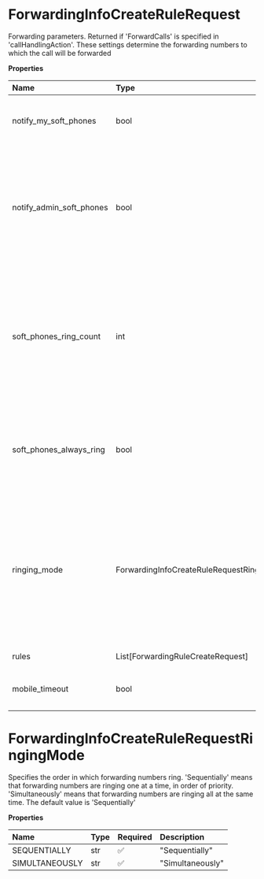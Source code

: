 # ForwardingInfoCreateRuleRequest

Forwarding parameters. Returned if 'ForwardCalls' is specified in 'callHandlingAction'. These settings determine the forwarding numbers to which the call will be forwarded

**Properties**

| Name                     | Type                                       | Required | Description                                                                                                                                                                                                                                                              |
| :----------------------- | :----------------------------------------- | :------- | :----------------------------------------------------------------------------------------------------------------------------------------------------------------------------------------------------------------------------------------------------------------------- |
| notify_my_soft_phones    | bool                                       | ❌       | Specifies if the first ring on desktop/mobile apps is enabled. The default value is `true`                                                                                                                                                                               |
| notify_admin_soft_phones | bool                                       | ❌       | Deprecated parameter. Specifies if the administrator's softphone (desktop application) is notified before forwarding the incoming call to desk phones and forwarding numbers. The default value is `true`.                                                               |
| soft_phones_ring_count   | int                                        | ❌       | Specifies delay between ring on apps and starting of a call forwarding. To activate this parameter use the value > 0, and turn off the `softPhonesAlwaysRing` setting. If the value is 1 or 0, the `softPhonesAlwaysRing` setting cannot be turned off                   |
| soft_phones_always_ring  | bool                                       | ❌       | Specifies that desktop and mobile applications of the user will ring till the end of their forwarding list. If set to `true` then `softPhonesRingCount` is ignored                                                                                                       |
| ringing_mode             | ForwardingInfoCreateRuleRequestRingingMode | ❌       | Specifies the order in which forwarding numbers ring. 'Sequentially' means that forwarding numbers are ringing one at a time, in order of priority. 'Simultaneously' means that forwarding numbers are ringing all at the same time. The default value is 'Sequentially' |
| rules                    | List[ForwardingRuleCreateRequest]          | ❌       | Information on a call forwarding rule                                                                                                                                                                                                                                    |
| mobile_timeout           | bool                                       | ❌       | Deprecated parameter. Specifies if mobile timeout is activated for the rule                                                                                                                                                                                              |

# ForwardingInfoCreateRuleRequestRingingMode

Specifies the order in which forwarding numbers ring. 'Sequentially' means that forwarding numbers are ringing one at a time, in order of priority. 'Simultaneously' means that forwarding numbers are ringing all at the same time. The default value is 'Sequentially'

**Properties**

| Name           | Type | Required | Description      |
| :------------- | :--- | :------- | :--------------- |
| SEQUENTIALLY   | str  | ✅       | "Sequentially"   |
| SIMULTANEOUSLY | str  | ✅       | "Simultaneously" |

<!-- This file was generated by liblab | https://liblab.com/ -->
